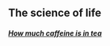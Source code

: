 ## The science of life
##### [How much caffeine is in tea](https://ift.onlinelibrary.wiley.com/doi/abs/10.1111/j.1365-2621.2005.tb08304.x)
